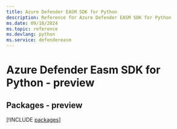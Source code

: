 ```yaml
---
title: Azure Defender EASM SDK for Python
description: Reference for Azure Defender EASM SDK for Python
ms.date: 09/18/2024
ms.topic: reference
ms.devlang: python
ms.service: defendereasm
---
```

# Azure Defender Easm SDK for Python - preview
## Packages - preview
[!INCLUDE [packages](defender-easm-index.md)]